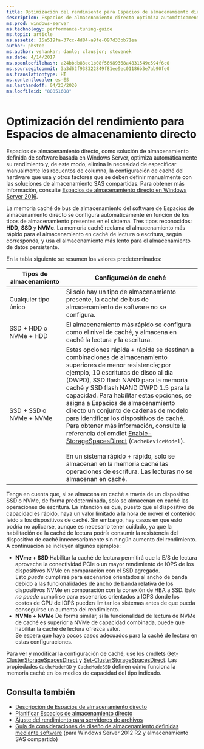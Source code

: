 ```yaml
---
title: Optimización del rendimiento para Espacios de almacenamiento directo
description: Espacios de almacenamiento directo optimiza automáticamente su rendimiento en función de la configuración de caché del hardware que usa, como se describe en este tema.
ms.prod: windows-server
ms.technology: performance-tuning-guide
ms.topic: article
ms.assetid: 15a519fa-37cc-4d84-a9fe-097d33bb71ea
author: phstee
ms.author: vshankar; danlo; clausjor; stevenek
ms.date: 4/14/2017
ms.openlocfilehash: a24bbdb83ec1b08f56989368a4831549c594f6c0
ms.sourcegitcommit: 3a3d62f938322849f81ee9ec01186b3e7ab90fe0
ms.translationtype: HT
ms.contentlocale: es-ES
ms.lasthandoff: 04/23/2020
ms.locfileid: "80851608"
---
```

# <a name="performance-tuning-for-storage-spaces-direct"></a>Optimización del rendimiento para Espacios de almacenamiento directo

Espacios de almacenamiento directo, como solución de almacenamiento definida de software basada en Windows Server, optimiza automáticamente su rendimiento y, de este modo, elimina la necesidad de especificar manualmente los recuentos de columna, la configuración de caché del hardware que usa y otros factores que se deben definir manualmente con las soluciones de almacenamiento SAS compartidas. Para obtener más información, consulte [Espacios de almacenamiento directo en Windows Server 2016](../../../../storage/storage-spaces/storage-spaces-direct-overview.md).

La memoria caché de bus de almacenamiento del software de Espacios de almacenamiento directo se configura automáticamente en función de los tipos de almacenamiento presentes en el sistema. Tres tipos reconocidos: **HDD**, **SSD** y **NVMe**. La memoria caché reclama el almacenamiento más rápido para el almacenamiento en caché de lectura o escritura, según corresponda, y usa el almacenamiento más lento para el almacenamiento de datos persistente.

En la tabla siguiente se resumen los valores predeterminados:

| Tipos de almacenamiento | Configuración de caché |
| --- | --- |
| Cualquier tipo único | Si solo hay un tipo de almacenamiento presente, la caché de bus de almacenamiento de software no se configura. |
| SSD + HDD o NVMe + HDD | El almacenamiento más rápido se configura como el nivel de caché, y almacena en caché la lectura y la escritura. |
| SSD + SSD o NVMe + NVMe | Estas opciones rápida + rápida se destinan a combinaciones de almacenamiento superiores de menor resistencia; por ejemplo, 10 escrituras de disco al día (DWPD), SSD flash NAND para la memoria caché y SSD flash NAND DWPD 1.5 para la capacidad. Para habilitar estas opciones, se asigna a Espacios de almacenamiento directo un conjunto de cadenas de modelo para identificar los dispositivos de caché. Para obtener más información, consulte la referencia del cmdlet [Enable-StorageSpacesDirect](https://technet.microsoft.com/library/mt589697.aspx) (`CacheDeviceModel`). <br><br>En un sistema rápido + rápido, solo se almacenan en la memoria caché las operaciones de escritura. Las lecturas no se almacenan en caché. |

Tenga en cuenta que, si se almacena en caché a través de un dispositivo SSD o NVMe, de forma predeterminada, solo se almacenan en caché las operaciones de escritura. La intención es que, puesto que el dispositivo de capacidad es rápido, haya un valor limitado a la hora de mover el contenido leído a los dispositivos de caché. Sin embargo, hay casos en que esto podría no aplicarse, aunque es necesario tener cuidado, ya que la habilitación de la caché de lectura podría consumir la resistencia del dispositivo de caché innecesariamente sin ningún aumento del rendimiento. A continuación se incluyen algunos ejemplos:

* **NVme + SSD** Habilitar la caché de lectura permitirá que la E/S de lectura aproveche la conectividad PCIe o un mayor rendimiento de IOPS de los dispositivos NVMe en comparación con el SSD agregado. <br>Esto _puede_ cumplirse para escenarios orientados al ancho de banda debido a las funcionalidades de ancho de banda relativa de los dispositivos NVMe en comparación con la conexión de HBA a SSD. Esto _no puede_ cumplirse para escenarios orientados a IOPS donde los costos de CPU de IOPS pueden limitar los sistemas antes de que pueda conseguirse un aumento del rendimiento.
* **NVMe + NVMe** De forma similar, si la funcionalidad de lectura de NVMe de caché es superior a NVMe de capacidad combinada, puede que habilitar la caché de lectura ofrezca valor. <br>Se espera que haya pocos casos adecuados para la caché de lectura en estas configuraciones.

Para ver y modificar la configuración de caché, use los cmdlets [Get-ClusterStorageSpacesDirect](https://technet.microsoft.com/library/mt634616.aspx) y [Set-ClusterStorageSpacesDirect](https://technet.microsoft.com/library/mt763265.aspx). Las propiedades `CacheModeHDD` y `CacheModeSSD` definen cómo funciona la memoria caché en los medios de capacidad del tipo indicado.

## <a name="see-also"></a>Consulta también

- [Descripción de Espacios de almacenamiento directo](../../../../storage/storage-spaces/understand-storage-spaces-direct.md)
- [Planificar Espacios de almacenamiento directo](../../../../storage/storage-spaces/plan-storage-spaces-direct.md)
- [Ajuste del rendimiento para servidores de archivos](../../role/file-server/index.md)
- [Guía de consideraciones de diseño de almacenamiento definidas mediante software](https://technet.microsoft.com/library/mt243829.aspx) (para Windows Server 2012 R2 y almacenamiento SAS compartido)
